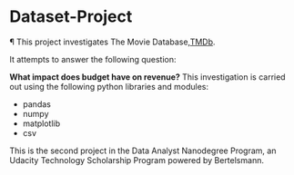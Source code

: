 # Dataset-Project
¶
This project investigates The Movie Database,[TMDb](https://www.themoviedb.org/?language=en-US).

It attempts to answer the following question:

**What impact does budget have on revenue?**
This investigation is carried out using the following python libraries and modules:

* pandas
* numpy
* matplotlib
* csv

This is the second project in the Data Analyst Nanodegree Program, an
Udacity Technology Scholarship Program powered by Bertelsmann.
